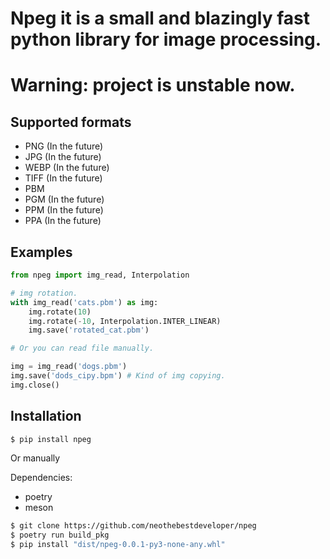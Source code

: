 # Npeg it is a small and blazingly fast python library for image processing.

# Warning: project is unstable now.

## Supported formats

- PNG (In the future)
- JPG (In the future)
- WEBP (In the future)
- TIFF (In the future)
- PBM
- PGM (In the future)
- PPM (In the future)
- PPA (In the future)

## Examples

```python 
from npeg import img_read, Interpolation

# img rotation.
with img_read('cats.pbm') as img:
    img.rotate(10)
    img.rotate(-10, Interpolation.INTER_LINEAR)
    img.save('rotated_cat.pbm')

# Or you can read file manually.

img = img_read('dogs.pbm')
img.save('dods_cipy.bpm') # Kind of img copying.
img.close()
```

## Installation

```bash
$ pip install npeg
```

Or manually

Dependencies:
- poetry 
- meson
```bash
$ git clone https://github.com/neothebestdeveloper/npeg
$ poetry run build_pkg
$ pip install "dist/npeg-0.0.1-py3-none-any.whl"
```

